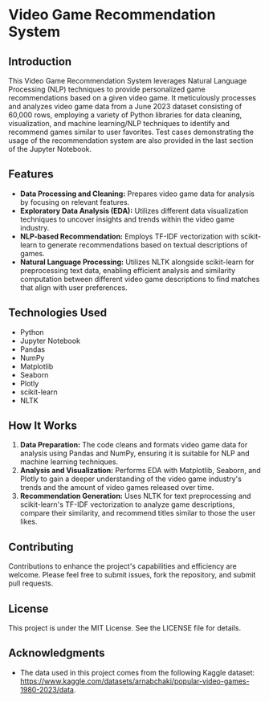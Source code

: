 # Video Game Recommendation System

## Introduction
This Video Game Recommendation System leverages Natural Language Processing (NLP) techniques to provide personalized game recommendations based on a given video game. It meticulously processes and analyzes video game data from a June 2023 dataset consisting of 60,000 rows, employing a variety of Python libraries for data cleaning, visualization, and machine learning/NLP techniques to identify and recommend games similar to user favorites. Test cases demonstrating the usage of the recommendation system are also provided in the last section of the Jupyter Notebook.

## Features
- **Data Processing and Cleaning:** Prepares video game data for analysis by focusing on relevant features.
- **Exploratory Data Analysis (EDA):** Utilizes different data visualization techniques to uncover insights and trends within the video game industry.
- **NLP-based Recommendation:** Employs TF-IDF vectorization with scikit-learn to generate recommendations based on textual descriptions of games.
- **Natural Language Processing:** Utilizes NLTK alongside scikit-learn for preprocessing text data, enabling efficient analysis and similarity computation between different video game descriptions to find matches that align with user preferences.

## Technologies Used
- Python
- Jupyter Notebook
- Pandas
- NumPy
- Matplotlib
- Seaborn
- Plotly
- scikit-learn
- NLTK

## How It Works
1. **Data Preparation:** The code cleans and formats video game data for analysis using Pandas and NumPy, ensuring it is suitable for NLP and machine learning techniques.
2. **Analysis and Visualization:** Performs EDA with Matplotlib, Seaborn, and Plotly to gain a deeper understanding of the video game industry's trends and the amount of video games released over time.
3. **Recommendation Generation:** Uses NLTK for text preprocessing and scikit-learn's TF-IDF vectorization to analyze game descriptions, compare their similarity, and recommend titles similar to those the user likes.

## Contributing
Contributions to enhance the project's capabilities and efficiency are welcome. Please feel free to submit issues, fork the repository, and submit pull requests.

## License
This project is under the MIT License. See the LICENSE file for details.

## Acknowledgments
- The data used in this project comes from the following Kaggle dataset: https://www.kaggle.com/datasets/arnabchaki/popular-video-games-1980-2023/data.
